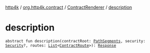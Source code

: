 [http4k](../../index.md) / [org.http4k.contract](../index.md) / [ContractRenderer](index.md) / [description](./description.md)

# description

`abstract fun description(contractRoot: `[`PathSegments`](../-path-segments/index.md)`, security: `[`Security`](../../org.http4k.contract.security/-security/index.md)`?, routes: `[`List`](https://kotlinlang.org/api/latest/jvm/stdlib/kotlin.collections/-list/index.html)`<`[`ContractRoute`](../-contract-route/index.md)`>): `[`Response`](../../org.http4k.core/-response/index.md)